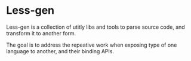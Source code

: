 # Less-gen
Less-gen is a collection of utitly libs and tools to parse source code, and transform it to another form.

The goal is to address the repeative work when exposing type of one language to another, and their binding APIs.
